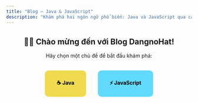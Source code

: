 ```yaml
---
title: "Blog – Java & JavaScript"
description: "Khám phá hai ngôn ngữ phổ biến: Java và JavaScript qua các bài viết sinh động, minh họa và dễ hiểu."
---
```


<section style="text-align:center; margin-top:2rem;">
  <h2>👨‍💻 Chào mừng đến với Blog DangnoHat!</h2>
  <p>Hãy chọn một chủ đề để bắt đầu khám phá:</p>


<div style="display:flex; justify-content:center; gap:2rem; flex-wrap:wrap; margin-top:2rem;">
    <a href="java" style="padding:1.5rem 2rem; background:#f0db4f; border-radius:10px; font-weight:bold; color:#000; text-decoration:none;">☕ Java</a>
    <a href="JavaScript" style="padding:1.5rem 2rem; background:#61dafb; border-radius:10px; font-weight:bold; color:#000; text-decoration:none;">⚡ JavaScript</a>
  </div>

</section>

